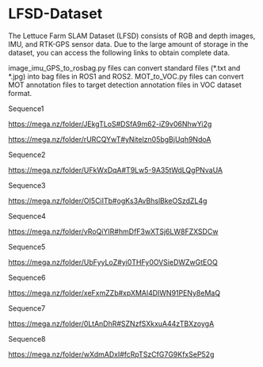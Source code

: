 # LFSD-Dataset

The Lettuce Farm SLAM Dataset (LFSD) consists of RGB and depth images, IMU, and RTK-GPS sensor data. Due to the large amount of storage in the dataset, you can access the following links to obtain complete data.

image_imu_GPS_to_rosbag.py files can convert standard files (*.txt and *.jpg) into bag files in ROS1 and ROS2.
MOT_to_VOC.py files can convert MOT annotation files to target detection annotation files in VOC dataset format.

Sequence1

https://mega.nz/folder/JEkgTLoS#DSfA9m62-iZ9v06NhwYi2g

https://mega.nz/folder/rURCQYwT#yNitelzn05bgBjUqh9NdoA

Sequence2

https://mega.nz/folder/UFkWxDqA#T9Lw5-9A35tWdLQgPNvaUA

Sequence3

https://mega.nz/folder/OI5CiITb#ogKs3AvBhslBkeOSzdZL4g

Sequence4

https://mega.nz/folder/vRoQiYIR#hmDfF3wXTSj6LW8FZXSDCw

Sequence5

https://mega.nz/folder/UbFyyLoZ#yi0THFy0OVSieDWZwGtEOQ

Sequence6

https://mega.nz/folder/xeFxmZZb#xpXMAl4DIWN91PENy8eMaQ

Sequence7

https://mega.nz/folder/0LtAnDhR#SZNzfSXkxuA44zTBXzoygA

Sequence8

https://mega.nz/folder/wXdmADxI#fcRpTSzCfG7G9KfxSeP52g



